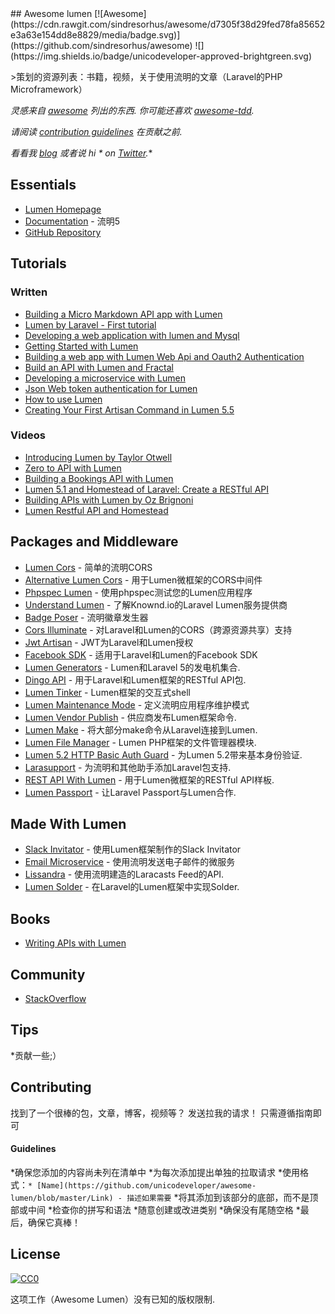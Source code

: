 <div class="github-widget" data-repo="unicodeveloper/awesome-lumen"></div>
## Awesome lumen [![Awesome](https://cdn.rawgit.com/sindresorhus/awesome/d7305f38d29fed78fa85652e3a63e154dd8e8829/media/badge.svg)](https://github.com/sindresorhus/awesome) ![](https://img.shields.io/badge/unicodeveloper-approved-brightgreen.svg)

&gt;策划的资源列表：书籍，视频，关于使用流明的文章（Laravel的PHP Microframework）

*灵感来自 [awesome](https://github.com/sindresorhus/awesome)  列出的东西.  你可能还喜欢 [awesome-tdd](https://github.com/unicodeveloper/awesome-tdd).*

*请阅读 [contribution guidelines](#guidelines) 在贡献之前.*

**看看我 [blog](https://goodheads.io) 或者说* hi * on [Twitter](https://twitter.com/unicodeveloper).**



## Essentials
* [Lumen Homepage](https://lumen.laravel.com/)
* [Documentation](https://lumen.laravel.com/docs/5.2) - 流明5
* [GitHub Repository](https://github.com/laravel/lumen)


## Tutorials

### Written
* [Building a Micro Markdown API app with Lumen](http://www.sitepoint.com/building-micro-markdown-api-app-lumen/)
* [Lumen by Laravel - First tutorial](https://www.codetutorial.io/lumen-first-tutorial/)
* [Developing a web application with lumen and Mysql](http://loige.co/developing-a-web-application-with-lumen-and-mysql/)
* [Getting Started with Lumen](http://wern-ancheta.com/blog/2015/05/09/getting-started-with-lumen/)
* [Building a web app with Lumen Web Api and Oauth2 Authentication ](http://esbenp.github.io/2015/05/26/lumen-web-api-oauth-2-authentication/)
* [Build an API with Lumen and Fractal](http://laravelista.com/build-an-api-with-lumen-and-fractal/)
* [Developing a microservice with Lumen](http://goodheads.io/2015/06/19/developing-a-micro-service-with-lumen/)
* [Json Web token authentication for Lumen](https://laravelista.com/posts/json-web-token-authentication-for-lumen)
* [How to use Lumen](http://codelution.com/resource/framework/how-to-use-lumen-by-laravel/)
* [Creating Your First Artisan Command in Lumen 5.5](https://www.codementor.io/seyiadeleke42/creating-your-first-artisan-command-in-lumen-5-5-cvi59gmgl)

### Videos
* [Introducing Lumen by Taylor Otwell](https://laracasts.com/lessons/introducing-lumen)
* [Zero to API with Lumen](https://www.youtube.com/watch?v=ZetUes4lygA)
* [Building a Bookings API with Lumen](https://www.youtube.com/watch?v=oENnw5BxKvA)
* [Lumen 5.1 and Homestead of Laravel: Create a RESTful API](https://www.youtube.com/watch?v=BV7rmvPJZQk)
* [Building APIs with Lumen by Oz Brignoni](https://www.youtube.com/watch?v=br2O_WDXaKk)
* [Lumen Restful API and Homestead](https://www.udemy.com/lumen-restful-api-and-homestead-for-lumen-by-laravel-and-php/)


## Packages and Middleware
* [Lumen Cors](https://github.com/vluzrmos/lumen-cors) - 简单的流明CORS
* [Alternative Lumen Cors](https://github.com/palanik/lumen-cors) - 用于Lumen微框架的CORS中间件
* [Phpspec Lumen](https://github.com/pmartelletti/phpspec-lumen) - 使用phpspec测试您的Lumen应用程序
* [Understand Lumen](https://github.com/understand/understand-lumen) - 了解Knownd.io的Laravel Lumen服务提供商
* [Badge Poser](https://github.com/vluzrmos/laravel-badge-poser) - 流明徽章发生器
* [Cors Illuminate](https://github.com/neomerx/cors-illuminate) - 对Laravel和Lumen的CORS（跨源资源共享）支持
* [Jwt Artisan](https://github.com/generationtux/jwt-artisan) -  JWT为Laravel和Lumen授权
* [Facebook SDK](https://github.com/SammyK/LaravelFacebookSdk) - 适用于Laravel和Lumen的Facebook SDK
* [Lumen Generators](https://github.com/webNeat/lumen-generators) -  Lumen和Laravel 5的发电机集合.
* [Dingo API](https://github.com/dingo/api) - 用于Laravel和Lumen框架的RESTful API包.
* [Lumen Tinker](https://github.com/vluzrmos/lumen-tinker) -  Lumen框架的交互式shell
* [Lumen Maintenance Mode](https://github.com/rdehnhardt/lumen-maintenance-mode) - 定义流明应用程序维护模式
* [Lumen Vendor Publish](https://github.com/laravelista/lumen-vendor-publish) - 供应商发布Lumen框架命令.
* [Lumen Make](https://github.com/michaelbonds/lumen-make) - 将大部分make命令从Laravel连接到Lumen. 
* [Lumen File Manager](https://github.com/nordsoftware/lumen-file-manager) -  Lumen PHP框架的文件管理器模块.
* [Lumen 5.2 HTTP Basic Auth Guard](https://github.com/arubacao/http-basic-auth-guard) - 为Lumen 5.2带来基本身份验证.
* [Larasupport](https://github.com/irazasyed/larasupport) - 为流明和其他助手添加Laravel包支持.
* [REST API With Lumen](https://github.com/hasib32/rest-api-with-lumen) - 用于Lumen微框架的RESTful API样板.
* [Lumen Passport](https://github.com/dusterio/lumen-passport) - 让Laravel Passport与Lumen合作.


## Made With Lumen
* [Slack Invitator](https://github.com/vluzrmos/lumen-slackin) - 使用Lumen框架制作的Slack Invitator
* [Email Microservice](https://github.com/rlacerda83/lumen-email-microservice) - 使用流明发送电子邮件的微服务
* [Lissandra](https://github.com/laravelista/Lissandra) - 使用流明建造的Laracasts Feed的API.
* [Lumen Solder](https://github.com/TechnicPack/LumenSolder) - 在Laravel的Lumen框架中实现Solder.


## Books
* [Writing APIs with Lumen](https://leanpub.com/lumen-apis)

## Community
* [StackOverflow](http://stackoverflow.com/questions/tagged/lumen)

## Tips
*贡献一些;）


## Contributing
 找到了一个很棒的包，文章，博客，视频等？  发送拉我的请求！  只需遵循指南即可

#### Guidelines

*确保您添加的内容尚未列在清单中
*为每次添加提出单独的拉取请求
*使用格式：`* [Name](https://github.com/unicodeveloper/awesome-lumen/blob/master/Link) - 描述如果需要`
*将其添加到该部分的底部，而不是顶部或中间
*检查你的拼写和语法
*随意创建或改进类别
*确保没有尾随空格
*最后，确保它真棒！


## License

[![CC0](https://i.creativecommons.org/p/zero/1.0/88x31.png)](https://creativecommons.org/publicdomain/zero/1.0/)

这项工作（Awesome Lumen）没有已知的版权限制.
